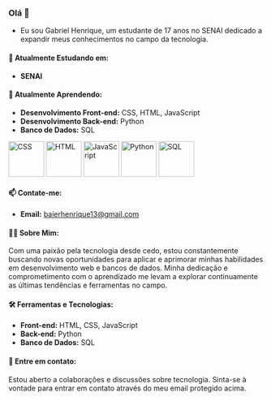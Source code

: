 ### Olá 👋

- Eu sou Gabriel Henrique, um estudante de 17 anos no SENAI
dedicado a expandir meus conhecimentos no campo da tecnologia.

#### 🚀 Atualmente Estudando em:
- **SENAI**

#### 🌱 Atualmente Aprendendo:
- **Desenvolvimento Front-end:** CSS, HTML, JavaScript
- **Desenvolvimento Back-end:** Python
- **Banco de Dados:** SQL

<img alt="CSS" width="70px" src="https://cdn.jsdelivr.net/gh/devicons/devicon/icons/css3/css3-original-wordmark.svg"> 
<img alt="HTML" width="70px" src="https://cdn.jsdelivr.net/gh/devicons/devicon/icons/html5/html5-original-wordmark.svg"> 
<img alt="JavaScript" width="70px" src="https://cdn.jsdelivr.net/gh/devicons/devicon/icons/javascript/javascript-original.svg">
<img alt="Python" width="70px" src="https://cdn.jsdelivr.net/gh/devicons/devicon/icons/python/python-original.svg"> 
<img alt="SQL" width="70px" src="https://cdn.jsdelivr.net/gh/devicons/devicon@latest/icons/trêsdsmax/trêsdsmax-original.svg">
</div>

#### 📫 Contate-me:
- **Email:** baierhenrique13@gmail.com

#### 👨‍🎓 Sobre Mim:
Com uma paixão pela tecnologia desde cedo, estou constantemente buscando novas oportunidades para aplicar e aprimorar minhas habilidades em desenvolvimento web e bancos de dados. Minha dedicação e comprometimento com o aprendizado me levam a explorar continuamente as últimas tendências e ferramentas no campo.

#### 🛠️ Ferramentas e Tecnologias:
- **Front-end:** HTML, CSS, JavaScript
- **Back-end:** Python
- **Banco de Dados:** SQL

#### 🤝 Entre em contato:
Estou aberto a colaborações e discussões sobre tecnologia. Sinta-se à vontade para entrar em contato através do meu email protegido acima.
